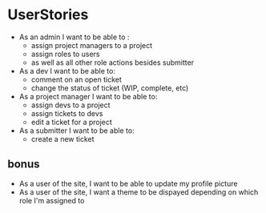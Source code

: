 # UserStories


- As an admin I want to be able to : 
    - assign project managers to a project
    - assign roles to users
    - as well as all other role actions besides submitter
- As a dev I want to be able to: 
    - comment on an open ticket
    - change the status of ticket (WIP, complete, etc)
- As a project manager I want to be able to: 
    - assign devs to a project
    - assign tickets to devs
    - edit a ticket for a project
- As a submitter I want to be able to: 
    - create a new ticket

## bonus
- As a user of the site, I want to be able to update my profile picture
- As a user of the site, I want a theme to be dispayed depending on which role I'm assigned to 